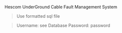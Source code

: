 Hescom UnderGround Cable Fault Management System

> Use formatted sql file

> Username: see Database
> Password: password
